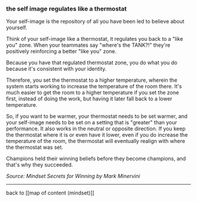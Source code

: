 ### the self image regulates like a thermostat

Your self-image is the repository of all you have been led to believe about yourself.

Think of your self-image like a thermostat, it regulates you back to a "like you" zone. When your teammates say "where's the TANK?!" they're positively reinforcing a better "like you" zone.

Because you have that regulated thermostat zone, you do what you do because it's consistent with your identity. 

Therefore, you set the thermostat to a higher temperature, wherein the system starts working to increase the temperature of the room there. It's much easier to get the room to a higher temperature if you set the zone first, instead of doing the work, but having it later fall back to a lower temperature. 

So, if you want to be warmer, your thermostat needs to be set warmer, and your self-image needs to be set on a setting that is "greater" than your performance. It also works in the neutral or opposite direction. If you keep the thermostat where it is or even have it lower, even if you do increase the temperature of the room, the thermostat will eventually realign with where the thermostat was set. 

Champions held their winning beliefs before they become champions, and that's why they succeeded.

*Source: Mindset Secrets for Winning by Mark Minervini*

---

back to [[map of content (mindset)]]












